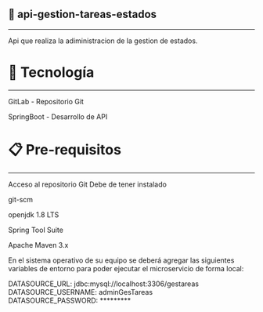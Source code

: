 ## 🚀 api-gestion-tareas-estados
***

Api que realiza la adiministracion de la gestion de estados.

# 🛅 Tecnología 
***

GitLab - Repositorio Git

SpringBoot - Desarrollo de API

# 📋 Pre-requisitos  
***

Acceso al repositorio Git
Debe de tener instalado

git-scm

openjdk 1.8 LTS

Spring Tool Suite

Apache Maven 3.x


En el sistema operativo de su equipo se deberá agregar las siguientes variables de entorno para poder ejecutar el microservicio de forma local: 

DATASOURCE_URL: jdbc:mysql://localhost:3306/gestareas <br/>
DATASOURCE_USERNAME: adminGesTareas <br/>
DATASOURCE_PASSWORD: ********* <br/>